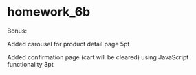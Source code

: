 # homework_6b

Bonus:

Added carousel for product detail page 5pt

Added confirmation page (cart will be cleared) using JavaScript functionality 3pt
